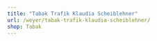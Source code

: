```yaml
---
title: "Tabak Trafik Klaudia Scheiblehner"
url: /weyer/tabak-trafik-klaudia-scheiblehner/
shop: Tabak
---
```

